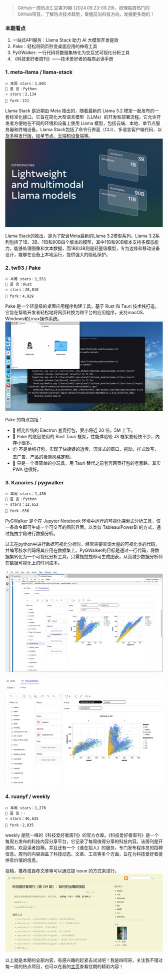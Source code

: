 
> GitHub一周热点汇总第39期 (2024.09.23-09.29)，梳理每周热门的GitHub项目，了解热点技术趋势，掌握前沿科技方向，发掘更多商机！

### 本期看点
1. 一站式API服务：Llama Stack 助力 AI 大模型开发提效
2. Pake：轻松将网页秒变桌面应用的神奇工具
3. PyGWalker: 一行代码将数据集转化为交互式可视化分析工具
4. 《科技爱好者周刊》——技术爱好者的每周必读手册

### 1. meta-llama / llama-stack

```text
🔥 本周 stars：1,601
🔨 语 言：Python
⭐ stars：2,134
🍴 fork：221
```

Llama Stack 是近期由 Meta 推出的，随着最新的 Llama 3.2 模型一起发布的一套标准化接口。它旨在简化大型语言模型（LLMs）的开发和部署流程。它允许开发者方便地在不同的环境和设备上使用 Llama 模型，包括云端、本地、单节点服务器和终端设备。Llama Stack包括了命令行界面（CLI）、多语言客户端代码、以及多种发行版，如单节点、云端和设备端等。
![](../../attachments/GitHub一周热点汇总第39期-llmstack.png)

Llama Stack的推出，是为了配合Meta最新的Llama 3.2模型系列。Llama 3.2系列包括了1B、3B、11B和90B四个版本的模型，其中11B和90B版本支持多模态能力，能够处理图像和文本数据，而1B和3B则是轻量级模型，专为边缘和移动设备设计，能够在设备上本地运行，提供强大的隐私保护。


### 2. tw93 / Pake

```text
🔥 本周 stars：1,551 
🔨 语 言：Rust
⭐ stars：28,010
🍴 fork：4,929
```

Pake 是一个轻量级的桌面应用程序构建工具，基于 Rust 和 Tauri 技术栈打造。它旨在帮助开发者轻松地将网页转换为跨平台的应用程序，支持macOS、Windows和Linux操作系统。
![](../../attachments/GitHub一周热点汇总第39期-pae01-1.png)

Pake 的特点包括：
- 🎐 相比传统的 Electron 套壳打包，要小将近 20 倍，5M 上下。
- 🚀 Pake 的底层使用的 Rust Tauri 框架，性能体验较 JS 框架要轻快不少，内存小很多。
- 📦 不是单纯打包，实现了快捷键的透传、沉浸式的窗口、拖动、样式改写、去广告、产品的极简风格定制。
- 👻 只是一个很简单的小玩具，用 Tauri 替代之前套壳网页打包的老思路，其实 PWA 也很好。


### 3. Kanaries / pygwalker

```text
🔥 本周 stars：1,458
🔨 语 言：Python
⭐ stars：12,652
🍴 fork：656
```

PyGWalker 是个在 Jupyter Notebook 环境中运行的可视化探索式分析工具，仅一条命令即可生成一个可交互的图形界面，以类似 Tableau/PowerBI 的方式，通过拖拽字段进行数据分析。

过去在python中进行数据可视化分析时，经常需要查询大量的可视化类的代码，并编写胶水代码将其应用在数据集上。PyGWalker的目标是通过一行代码，将数据集转化为一个可视化分析工具，只需拖拉拽即可生成图表，从而减少数据分析师在数据可视化上的时间成本。

![](../../attachments/GitHub一周热点汇总第39期-pygwalker01.png)

![](../../attachments/GitHub一周热点汇总第39期-pygwalker02.png)


### 4. ruanyf / weekly

```text
🔥 本周 stars：1,276
🔨 语 言：-
⭐ stars：46,635
🍴 fork：2,835
```

weekly 是阮一峰的《科技爱好者周刊》的官方仓库。《科技爱好者周刊》是一个每周五发布的科技内容分享平台，它记录了每周值得分享的科技内容。该周刊是开源的，欢迎读者投稿，并且还有一个《谁在招人》的服务，专门发布程序员的招聘信息。周刊的内容涵盖了科技动态、文章、工具等多个方面，旨在为科技爱好者提供有价值的信息。

投稿，推荐或自荐文章等可以通过提 issue 的方式来进行。
![](../../attachments/GitHub一周热点汇总第39期-weekly01.png)

以上就是本期的全部内容，有感兴趣的赶紧去试试吧！我是四阿哥，关注我不错过每一周的热点项目，也可以在我的[主页](https://siage.netlify.app/)查看往期的精彩内容！